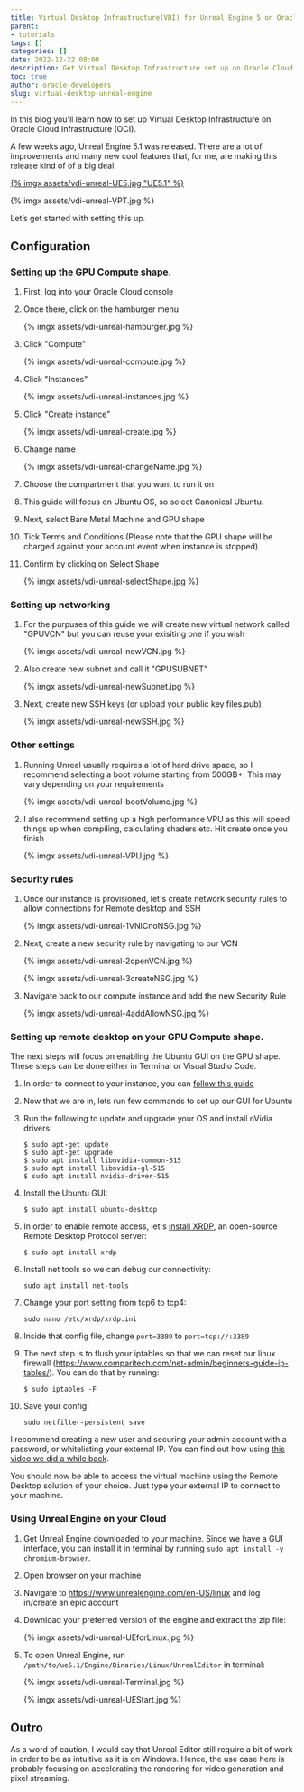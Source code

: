```yaml
---
title: Virtual Desktop Infrastructure(VDI) for Unreal Engine 5 on Oracle Cloud Infrastructure with nVidia GPU
parent:
- tutorials
tags: []
categories: []
date: 2022-12-22 08:00
description: Get Virtual Desktop Infrastructure set up on Oracle Cloud Infrastructure with nVidia GPU.
toc: true
author: oracle-developers
slug: virtual-desktop-unreal-engine
---
```


In this blog you'll learn how to set up Virtual Desktop Infrastructure on Oracle Cloud Infrastructure (OCI).

A few weeks ago, Unreal Engine 5.1 was released. There are a lot of improvements and many new cool features that, for me, are making this release kind of of a big deal.

[{% imgx assets/vdi-unreal-UE5.jpg "UE5.1" %}](https://www.youtube.com/watch?v=FUGqzE6Je5c&ab_channel=UnrealSensei)

{% imgx assets/vdi-unreal-VPT.jpg %}

Let’s get started with setting this up.

## Configuration

### Setting up the GPU Compute shape.

1. First, log into your Oracle Cloud console

1. Once there, click on the hamburger menu

    {% imgx assets/vdi-unreal-hamburger.jpg %}

1. Click "Compute"
    
    {% imgx assets/vdi-unreal-compute.jpg %}

2. Click "Instances"
    
    {% imgx assets/vdi-unreal-instances.jpg %}

3. Click "Create instance"

    {% imgx assets/vdi-unreal-create.jpg %}

4. Change name

    {% imgx assets/vdi-unreal-changeName.jpg %}

5. Choose the compartment that you want to run it on
    
6. This guide will focus on Ubuntu OS, so select Canonical Ubuntu.
7. Next, select Bare Metal Machine and GPU shape
8. Tick Terms and Conditions (Please note that the GPU shape will be charged against your account event when instance is stopped)
9. Confirm by clicking on Select Shape

    {% imgx assets/vdi-unreal-selectShape.jpg %}

### Setting up networking

1. For the purpuses of this guide we will create new virtual network called "GPUVCN" but you can reuse your exisiting one if you wish

    {% imgx assets/vdi-unreal-newVCN.jpg %}

1. Also create new subnet and call it "GPUSUBNET"
    
    {% imgx assets/vdi-unreal-newSubnet.jpg %}

1. Next, create new SSH keys (or upload your public key files.pub)

    {% imgx assets/vdi-unreal-newSSH.jpg %}

### Other settings

1. Running Unreal usually requires a lot of hard drive space, so I recommend selecting a boot volume starting from 500GB+. This may vary depending on your requirements

    {% imgx assets/vdi-unreal-bootVolume.jpg %}

2. I also recommend setting up a high performance VPU as this will speed things up when compiling, calculating shaders etc. Hit create once you finish

    {% imgx assets/vdi-unreal-VPU.jpg %}


### Security rules

1. Once our instance is provisioned, let's create network security rules to allow connections for Remote desktop and SSH

    {% imgx assets/vdi-unreal-1VNICnoNSG.jpg %}

1. Next, create a new security rule by navigating to our VCN

    {% imgx assets/vdi-unreal-2openVCN.jpg %}

    {% imgx assets/vdi-unreal-3createNSG.jpg %}

1. Navigate back to our compute instance and add the new Security Rule

    {% imgx assets/vdi-unreal-4addAllowNSG.jpg %}

### Setting up remote desktop on your GPU Compute shape.

The next steps will focus on enabling the Ubuntu GUI on the GPU shape. These steps can be done either in Terminal or Visual Studio Code.

1. In order to connect to your instance, you can [follow this guide](https://docs.oracle.com/en-us/iaas/Content/GSG/Tasks/testingconnection.htm)
1. Now that we are in, lets run few commands to set up our GUI for Ubuntu
2. Run the following to update and upgrade your OS and install nVidia drivers:

    ```console
    $ sudo apt-get update
    $ sudo apt-get upgrade
    $ sudo apt install libnvidia-common-515
    $ sudo apt install libnvidia-gl-515
    $ sudo apt install nvidia-driver-515
    ```

3. Install the Ubuntu GUI:
    
    ```console
    $ sudo apt install ubuntu-desktop
    ```

4. In order to enable remote access, let's [install XRDP](http://xrdp.org/), an open-source Remote Desktop Protocol server:
    
    ```console
    $ sudo apt install xrdp
    ```

5. Install net tools so we can debug our connectivity:
    
    ```console
    sudo apt install net-tools
    ```

6. Change your port setting from tcp6 to tcp4:
    
    ```console
    sudo nano /etc/xrdp/xrdp.ini
    ```

7. Inside that config file, change `port=3389` to `port=tcp://:3389`

8. The next step is to flush your iptables so that we can reset our linux firewall (https://www.comparitech.com/net-admin/beginners-guide-ip-tables/). You can do that by running:

    ```console
    $ sudo iptables -F
    ```

3. Save your config:
    
    ```console
    sudo netfilter-persistent save
    ```

I recommend creating a new user and securing your admin account with a password, or whitelisting your external IP. You can find out how using [this video we did a while back](https://youtu.be/amqxaw2Ujn4?t=909).

You should now be able to access the virtual machine using the Remote Desktop solution of your choice. Just type your external IP to connect to your machine.
  
### Using Unreal Engine on your Cloud

1. Get Unreal Engine downloaded to your machine. Since we have a GUI interface, you can install it in terminal by running `sudo apt install -y chromium-browser`. 
2. Open browser on your machine 
2. Navigate to <https://www.unrealengine.com/en-US/linux> and log in/create an epic account
3. Download your preferred version of the engine and extract the zip file:

    {% imgx assets/vdi-unreal-UEforLinux.jpg %}

4. To open Unreal Engine, run `/path/to/ue5.1/Engine/Binaries/Linux/UnrealEditor` in terminal:
    
    {% imgx assets/vdi-unreal-Terminal.jpg %}
    
    {% imgx assets/vdi-unreal-UEStart.jpg %}
          

## Outro

As a word of caution, I would say that Unreal Editor still require a bit of work in order to be as intuitive as it is on Windows. Hence, the use case here is probably focusing on accelerating the rendering for video generation and pixel streaming. 

